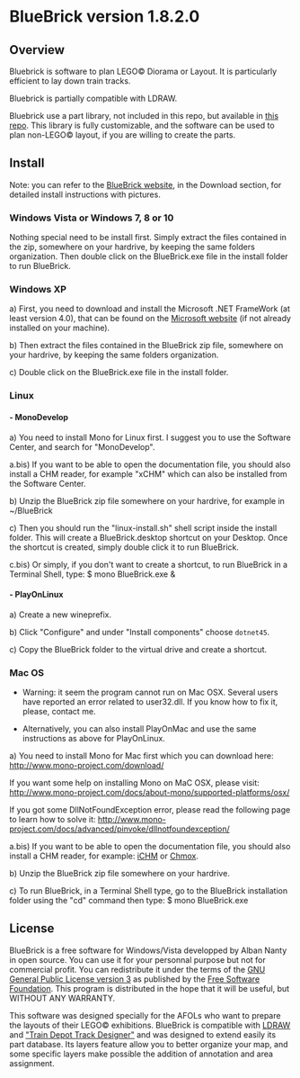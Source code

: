 # BlueBrick version 1.8.2.0

## Overview
Bluebrick is software to plan LEGO© Diorama or Layout. It is particularly efficient
to lay down train tracks.

Bluebrick is partially compatible with LDRAW.

Bluebrick use a part library, not included in this repo, but available in [this repo](https://github.com/Lswbanban/BlueBrickParts). This library is fully customizable,
and the software can be used to plan non-LEGO© layout, if you are willing to create the parts.

## Install

Note: you can refer to the [BlueBrick website](http://bluebrick.lswproject.com/),
in the Download section, for detailed install instructions with pictures.

### Windows Vista or Windows 7, 8 or 10
Nothing special need to be install first. Simply extract the files contained in
the zip, somewhere on your hardrive, by keeping the same folders organization.
Then double click on the BlueBrick.exe file in the install folder to run
BlueBrick.

### Windows XP
a) First, you need to download and install the Microsoft .NET FrameWork (at
least version 4.0), that can be found on the
[Microsoft website](http://www.microsoft.com/en-us/download/details.aspx?id=17851)
(if not already installed on your machine).

b) Then extract the files contained in the BlueBrick zip file, somewhere on
your hardrive, by keeping the same folders organization.

c) Double click on the BlueBrick.exe file in the install folder.

### Linux
#### - MonoDevelop
a) You need to install Mono for Linux first. I suggest you to use the Software
Center, and search for "MonoDevelop".

a.bis) If you want to be able to open the documentation file, you should also
install a CHM reader, for example "xCHM" which can also be installed from the
Software Center.

b) Unzip the BlueBrick zip file somewhere on your hardrive, for example
in ~/BlueBrick

c) Then you should run the "linux-install.sh" shell script inside the install
folder. This will create a BlueBrick.desktop shortcut on your Desktop. Once the
shortcut is created, simply double click it to run BlueBrick.

c.bis) Or simply, if you don't want to create a shortcut, to run BlueBrick in
a Terminal Shell, type:
$ mono BlueBrick.exe &

#### - PlayOnLinux
a) Create a new wineprefix.

b) Click "Configure" and under "Install components" choose `dotnet45`.

c) Copy the BlueBrick folder to the virtual drive and create a shortcut.

### Mac OS
- Warning: it seem the program cannot run on Mac OSX. Several users have reported an
error related to user32.dll. If you know how to fix it, please, contact me.

- Alternatively, you can also install PlayOnMac and use the same instructions as above for PlayOnLinux.

a) You need to install Mono for Mac first which you can download here:
http://www.mono-project.com/download/

If you want some help on installing Mono on MaC OSX, please visit:
http://www.mono-project.com/docs/about-mono/supported-platforms/osx/

If you got some DllNotFoundException error, please read the following page
to learn how to solve it:
http://www.mono-project.com/docs/advanced/pinvoke/dllnotfoundexception/

a.bis) If you want to be able to open the documentation file, you should also
install a CHM reader, for example:
[iCHM](http://www.macupdate.com/app/mac/28171/ichm)
or [Chmox](http://chmox.sourceforge.net/).

b) Unzip the BlueBrick zip file somewhere on your hardrive.

c) To run BlueBrick, in a Terminal Shell type, go to the BlueBrick installation
folder using the "cd" command then type:
$ mono BlueBrick.exe

## License

BlueBrick is a free software for Windows/Vista developped by Alban Nanty in
open source. You can use it for your personnal purpose but not for commercial
profit. You can redistribute it under the terms of the [GNU General Public
License version 3](http://www.gnu.org/licenses/) as published by the [Free
Software Foundation](http://www.fsf.org/licensing/licenses/gpl.html). This
program is distributed in the hope that it will be useful, but WITHOUT ANY
WARRANTY.

This software was designed specially for the AFOLs who want to prepare the
layouts of their LEGO© exhibitions. BlueBrick is compatible with [LDRAW](http://www.ldraw.org/)
and ["Train Depot Track Designer"](http://www.ngltc.org/Train_Depot/td.htm)
and was designed to extend easily
its part database. Its layers feature allow you to better organize your map,
and some specific layers make possible the addition of annotation and area
assignment.
